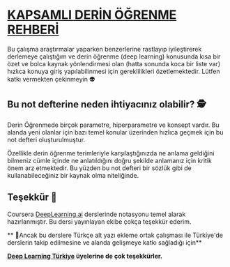 # [KAPSAMLI DERİN ÖĞRENME REHBERİ](https://colab.research.google.com/github.com/ayyucekizrak/Kapsamli_Derin_Ogrenme_Rehberi/blob/master/Kapsaml%C4%B1_Derin_%C3%96%C4%9Frenme_Rehberi.ipynb)
Bu çalışma araştırmalar yaparken benzerlerine rastlayıp iyileştirerek derlemeye çalıştığım ve derin öğrenme (deep learning) konusunda kısa bir özet ve bolca kaynak yönlendirmesi olan (hatta sonunda koca bir liste var) hızlıca konuya giriş yapılabilinmesi için gereklilikleri özetlemektedir. Lütfen katkı vermekten çekinmeyin 👽


## Bu not defterine neden ihtiyacınız olabilir? 🕵
Derin Öğrenmede birçok parametre, hiperparametre ve konsept vardır. 
Bu alanda yeni olanlar için bazı temel konular üzerinden hızlıca geçmek için bu not defteri oluşturulmuştur. 

Özellikle derin öğrenme terimleriyle karşılaştığınızda ne anlama geldiğini bilmeniz cümle içinde ne anlatıldığını doğru şekilde anlamanız için kritik önem arz etmektedir. Bu yüzden bu not defteri bir sözlük gibi de kullanabileceğiniz bir kaynak olma niteliğinde. 

## Teşekkür 🙏
Coursera [DeepLearning.ai](https://www.deeplearning.ai/) derslerinde notasyonu temel alarak hazırlanmıştır. Bu dersi yayınlayan ekibe çokça teşekkür ederim. 

** 🏅Ancak bu derslere Türkçe alt yazı ekleme ortak çalışması ile Türkiye'de derslerin takip edilmesine ve alanda gelişmeye katkı sağladığı için** 

**[Deep Learning Türkiye](https://medium.com/deep-learning-turkiye/t%C3%BCrk%C3%A7e-altyaz%C4%B1l%C4%B1-yapay-zeka-ve-derin-%C3%B6%C4%9Frenme-kursu-deeplearning-ai-85d60f4f29d7) üyelerine de çok teşekkürler.**

